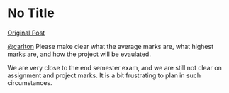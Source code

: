 # No Title

[Original Post](https://discourse.onlinedegree.iitm.ac.in/t/171141/5)

<p><a class="mention" href="/u/carlton">@carlton</a> Please make clear what the average marks are, what highest marks are, and how the project will be evaulated.</p>
<p>We are very close to the end semester exam, and we are still not clear on assignment and project marks. It is a bit frustrating to plan in such circumstances.</p>